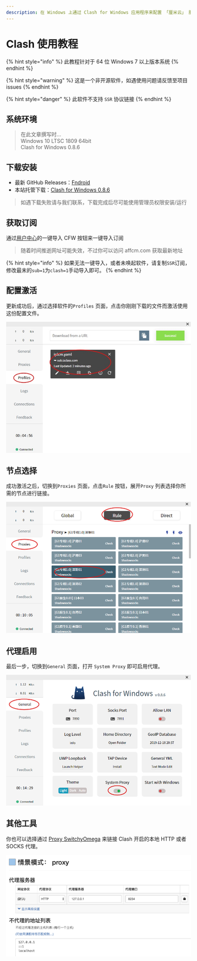 ```yaml
---
description: 在 Windows 上通过 Clash for Windows 应用程序来配置 「厘米云」 服务
---
```


# Clash 使用教程

{% hint style="info" %}
此教程针对于 64 位 Windows 7 以上版本系统
{% endhint %}

{% hint style="warning" %}
这是一个非开源软件，如遇使用问题请反馈至项目 issues
{% endhint %}

{% hint style="danger" %}
此软件不支持 `SSR` 协议链接
{% endhint %}

## 系统环境

> 在此文章撰写时…  
> Windows 10 LTSC 1809 64bit  
> Clash for Windows 0.8.6

## 下载安装 <a id="download"></a>

* 最新 GitHub Releases：[Fndroid](https://github.com/Fndroid/clash_for_windows_pkg/releases)
* 本站托管下载：[Clash for Windows 0.8.6](https://order.iplcm.online/client-download/Clash.for.Windows.Setup.0.8.6.exe)

> 如遇下载失败请与我们联系，下载完成后尽可能使用管理员权限安装/运行

## 获取订阅 <a id="updatesub"></a>

通过[用户中心](https://order.iplcm.online/user)的一键导入 CFW 按钮来一键导入订阅

> 随着时间推逝网址可能失效，不过你可以访问 affcm.com 获取最新地址

{% hint style="info" %}
如果无法一键导入，或者未唤起软件，请复制`SSR`订阅，修改最末的`sub=1`为`clash=1`手动导入即可。
{% endhint %}

## 配置激活 <a id="on"></a>

更新成功后，通过选择软件的`Profiles` 页面，点击你刚刚下载的文件而激活使用这份配置文件。

![](../.gitbook/assets/75d3b96f-f554-4797-9836-c9a2ecba66d8.png)

## 节点选择 <a id="switch"></a>

成功激活之后，切换到`Proxies` 页面，点击`Rule` 按钮，展开`Proxy` 列表选择你所需的节点进行链接。

![](../.gitbook/assets/qq20191218-203355.png)

## 代理启用 <a id="proxy"></a>

最后一步，切换到`General` 页面，打开 `System Proxy` 即可启用代理。

![](../.gitbook/assets/qq20191218-203823.png)

## 其他工具 <a id="other"></a>

你也可以选择通过 [Proxy SwitchyOmega](https://chrome.google.com/webstore/detail/proxy-switchyomega/padekgcemlokbadohgkifijomclgjgif) 来链接 Clash 开启的本地 HTTP 或者SOCKS 代理。

![](../.gitbook/assets/qq20191218-203934.png)

